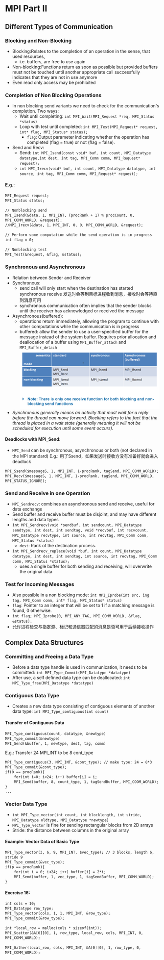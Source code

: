 # MPI Part II

## Different Types of Communication
### Blocking and Non-Blocking
+ Blocking:Relates to the completion of an operation in the sense, that used resources,
  + i.e. buffers, are free to use again
+ Non-blocking:Functions return as soon as possible but provided buffers must not be touched until another appropriate call successfully indicates that they are not in use anymore
+ Even read only access may be prohibited


### Completion of Non Blocking Operations
+ In non blocking send variants we need to check for the communication's completion. Two ways:
  + Wait until completing: `int MPI_Wait(MPI_Request *req, MPI_Status *status)`
  + Loop with test until completed: `int MPI_Test(MPI_Request* request, int* flag, MPI_Status* status);`
    + `flag`: Output parameter indicating whether the operation has completed (flag = true) or not (flag = false).
+ Send and Recv:
  + Send: `int MPI_Isend(const void* buf, int count, MPI_Datatype datatype,int dest, int tag, MPI_Comm comm, MPI_Request* request);`
  + `int MPI_Irecv(void* buf, int count, MPI_Datatype datatype, int source, int tag, MPI_Comm comm, MPI_Request* request);`

#### E.g.: 
```
MPI_Request request;
MPI_Status status;
    
// Nonblocking send
MPI_Isend(&data, 1, MPI_INT, (procRank + 1) % procCount, 0, MPI_COMM_WORLD, &request);
//MPI_Irecv(&data, 1, MPI_INT, 0, 0, MPI_COMM_WORLD, &request);

// Perform some computation while the send operation is in progress
int flag = 0;

// Nonblocking test
MPI_Test(&request, &flag, &status);
```
### Synchronous and Asynchronous
+ Relation between Sender and Receiver
+ Synchronous:
  + send call will only start when the destination has started synchronous receive 发送时会等到目标进程收到消息，接收时会等待直到消息可用
  + synchronous communication often implies that the sender blocks until the receiver has acknowledged or received the message
+ Asynchronous(buffered):
  +  operations return immediately, allowing the program to continue with other computations while the communication is in progress
  +  buffered: allow the sender to use a user-specified buffer for the message instead of the system buffer. Requires prior allocation and deallocation of a buffer using `MPI_Buffer_attach` and `MPI_Buffer_detach`
![Variants of Communication](imgs_and_codes/communications.png)
+  *Synchronous generally means an activity that must wait for a reply before the thread can move forward. Blocking refers to the fact that the thread is placed in a wait state (generally meaning it will not be scheduled for execution until some event occurs).*

#### Deadlocks with MPI_Send:
+ `MPI_Send` can be synchronous, asynchronous or both (not declared
in the MPI standard)
E.g.: 用了Ssend，如果发送时接收方没有准备好就会进入deadlock   
```
MPI_Ssend($messageS, 1, MPI_INT, 1-procRank, tagSend, MPI_COMM_WORLD);
MPI_Recv($messageS, 1, MPI_INT, 1-procRank, tagSend, MPI_COMM_WORLD, MPI_STATUS_IGNORE);
```

### Send and Receive in one Operation
+ `MPI_Sendrecv`: combines an asynchronous send and receive, useful for data exchange
+ Send buffer and receive buffer must be disjoint, and may have different lengths and data types
+ `int MPI_Sendrecv(void *sendbuf, int sendcount, MPI_Datatype sendtype, int dest, int sendtag, void *recvbuf, int recvcount, MPI_Datatype recvtype, int source, int recvtag, MPI_Comm comm, MPI_Status *status)`
  + `dest`: Rank of the destination process.
+ `int MPI_Sendrecv_replace(void *buf, int count, MPI_Datatype datatype, int dest, int sendtag, int source, int recvtag, MPI_Comm comm, MPI_Status *status);`
  +  uses a single buffer for both sending and receiving, will overwrite the original data

### Test for Incoming Messages
+ Also possible in a non
blocking mode: `int MPI_Iprobe(int src, ing tag, MPI_Comm comm, int* flag, MPI_Status* status)`
+ `flag`: Pointer to an integer that will be set to 1 if a matching message is found, 0 otherwise.
+ `int flag; MPI_Iprobe(0, MPI_ANY_TAG, MPI_COMM_WORLD, &flag, &status);`
+ 允许进程检查与指定源、标记和通信器匹配的消息是否可用于后续接收操作

## Complex Data Structures

### Committing and Freeing a Data Type
+ Before a data type handle is used in communication, it needs to be committed: `int MPI_Type_Commit(MPI_Datatype *datatype)`
+ After use, a self defined data type can be deallocated: `int MPI_Type_free(MPI_Datatype *datatype)`

### Contiguous Data Type
+ Creates a new data type consisting of contiguous elements of another data type: `int MPI_Type_contiguous(int count)`

#### Transfer of Contiguous Data
```
MPI_Type_contiguous(count, datatype, &newtype)
MPI_Type_commit(&newtype)
MPI_Send(&buffer, 1, newtype, dest, tag, comm)
```  
E.g.: Transfer 24 MPI_INT to be 8 cont_type  
```
MPI_Type_contiguous(3, MPI_INT, &cont_type); // make type: 24 = 8*3
MPI_Type_commit(&cont_type);
if(0 == procRank){
    for(int i=0; i<24; i++) buffer[i] = i;
    MPI_Send(buffer, 8, count_type, 1, tagSendBuffer, MPI_COOM_WORLD);
}
...
```

### Vector Data Type
+ `int MPI_Type_vector(int count, int blocklength, int stride, MPI_Datatype oldtype, MPI_Datatype *newtype)`
+ `MPI_Type_vector` is fine for sending rectangular blocks from 2D
arrays
+ Stride: the distance between columns in the original array
 
#### Example: Vector Data of Basic Type
```
MPI_Type_vector(3, 6, 9, MPI_INT, $vec_type); // 3 blocks, length 6, stride 9
MPI_Type_commit(&vec_type);
if(p == procRank){
    for(int i = 0; i<24; i++) buffer[i] = 2*i;
    MPI_Send(buffer, 1, vec_type, 1, tagSendBuffer, MPI_COMM_WORLD);
}
```

#### Exercise 16:
```
int cols = 10;
MPI_Datatype row_type;
MPI_Type_vector(cols, 1, 1, MPI_INT, &row_type);
MPI_Type_commit(&row_type);

int *local_row = malloc(cols * sizeof(int));
MPI_Scatter(&A[0][0], 1, row_type, local_row, cols, MPI_INT, 0, MPI_COMM_WORLD);

MPI_Gather(local_row, cols, MPI_INT, &A[0][0], 1, row_type, 0, MPI_COMM_WORLD);
```